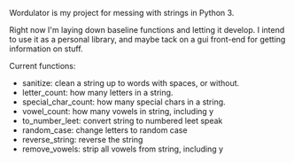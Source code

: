 Wordulator is my project for messing with strings in Python 3.

Right now I'm laying down baseline functions and letting it develop.
I intend to use it as a personal library, and maybe tack on a gui front-end
for getting information on stuff.

Current functions:
* sanitize: clean a string up to words with spaces, or without.
* letter_count: how many letters in a string.
* special_char_count: how many special chars in a string.
* vowel_count: how many vowels in string, including y
* to_number_leet: convert string to numbered leet speak
* random_case: change letters to random case
* reverse_string: reverse the string
* remove_vowels: strip all vowels from string, including y

